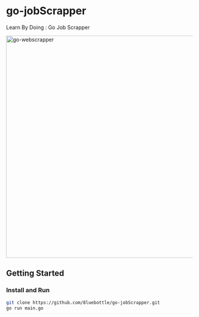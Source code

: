 # go-jobScrapper
Learn By Doing : Go Job Scrapper

<img width="600" alt="go-webscrapper" src="https://user-images.githubusercontent.com/48475824/74046085-373f0d80-4a11-11ea-89e4-1a42c2f180fc.png">

## Getting Started
### Install and Run
```bash
git clone https://github.com/8luebottle/go-jobScrapper.git
go run main.go
```
